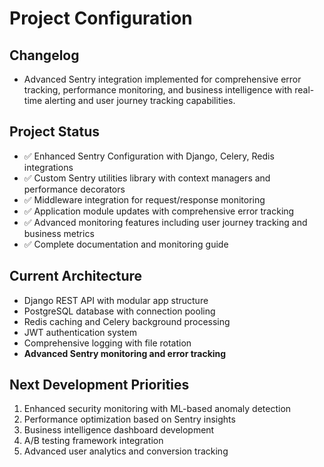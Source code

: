 # Project Configuration

## Changelog

- Advanced Sentry integration implemented for comprehensive error tracking, performance monitoring, and business intelligence with real-time alerting and user journey tracking capabilities.

## Project Status
- ✅ Enhanced Sentry Configuration with Django, Celery, Redis integrations
- ✅ Custom Sentry utilities library with context managers and performance decorators  
- ✅ Middleware integration for request/response monitoring
- ✅ Application module updates with comprehensive error tracking
- ✅ Advanced monitoring features including user journey tracking and business metrics
- ✅ Complete documentation and monitoring guide

## Current Architecture
- Django REST API with modular app structure
- PostgreSQL database with connection pooling
- Redis caching and Celery background processing
- JWT authentication system
- Comprehensive logging with file rotation
- **Advanced Sentry monitoring and error tracking**

## Next Development Priorities
1. Enhanced security monitoring with ML-based anomaly detection
2. Performance optimization based on Sentry insights
3. Business intelligence dashboard development
4. A/B testing framework integration
5. Advanced user analytics and conversion tracking